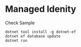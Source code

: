 # Managed Idenity

Check Sample

```
dotnet tool install -g dotnet-ef
dotnet ef database update
dotnet run
```
